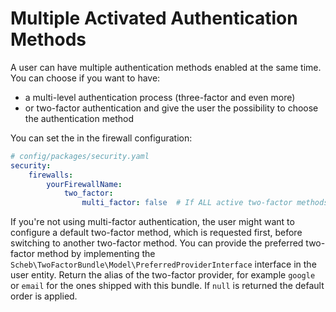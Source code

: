 Multiple Activated Authentication Methods
=========================================

A user can have multiple authentication methods enabled at the same time. You can choose if you want to have:
- a multi-level authentication process (three-factor and even more)
- or two-factor authentication and give the user the possibility to choose the authentication method

You can set the in the firewall configuration:

```yaml
# config/packages/security.yaml
security:
    firewalls:
        yourFirewallName:
            two_factor:
                multi_factor: false  # If ALL active two-factor methods need to be fulfilled
```

If you're not using multi-factor authentication, the user might want to configure a default two-factor method, which is
requested first, before switching to another two-factor method. You can provide the preferred two-factor method by
implementing the `Scheb\TwoFactorBundle\Model\PreferredProviderInterface` interface in the user entity. Return the
alias of the two-factor provider, for example `google` or `email` for the ones shipped with this bundle. If `null` is
returned the default order is applied.
